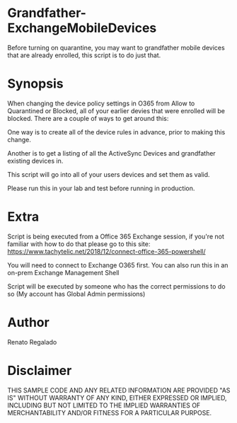 
# Grandfather-ExchangeMobileDevices
 Before turning on quarantine, you may want to grandfather mobile devices that are already enrolled, this script is to do just that.

# Synopsis
When changing the device policy settings in O365 from Allow to Quarantined or Blocked, all of your earlier devies that were enrolled will be blocked.
There are a couple of ways to get around this:

One way is to create all of the device rules in advance, prior to making this change.  

Another is to get a listing of all the ActiveSync Devices and grandfather existing devices in.  

This script will go into all of your users devices and set them as valid.

Please run this in your lab and test before running in production.

# Extra
Script is being executed from a Office 365 Exchange session, if you're not familiar with how to do that please go to this site:
https://www.tachytelic.net/2018/12/connect-office-365-powershell/

You will need to connect to Exchange O365 first.
You can also run this in an on-prem Exchange Management Shell

Script will be executed by someone who has the correct permissions to do so (My account has Global Admin permissions)


# Author
Renato Regalado

# Disclaimer
THIS SAMPLE CODE AND ANY RELATED INFORMATION ARE PROVIDED "AS IS" WITHOUT WARRANTY OF ANY KIND, EITHER EXPRESSED OR IMPLIED, 
INCLUDING BUT NOT LIMITED TO THE IMPLIED WARRANTIES OF MERCHANTABILITY AND/OR FITNESS FOR A PARTICULAR PURPOSE.

